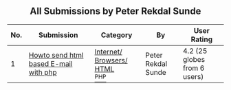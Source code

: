 ﻿<div align="center">

## All Submissions by Peter Rekdal Sunde

</div>

No.  | Submission | Category | By   | User Rating
---- | ---------- | -------- | ---- | -----------
1 | [Howto send html based E\-mail with php<br />](https://github.com/Planet-Source-Code/peter-rekdal-sunde-howto-send-html-based-e-mail-with-php__8-590) | [Internet/ Browsers/ HTML<br /><sup>PHP</sup>](../ByCategory/internet-browsers-html__8-9.md) | Peter Rekdal Sunde | 4.2 (25 globes from 6 users)
